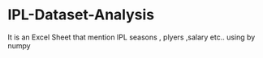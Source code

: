 # IPL-Dataset-Analysis
It is an Excel Sheet that mention IPL seasons , plyers ,salary etc.. using by numpy 
